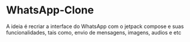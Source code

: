 # WhatsApp-Clone
A ideia é recriar a interface do WhatsApp com o jetpack compose
e suas funcionalidades, tais como, envio de mensagens, imagens, audios e etc

